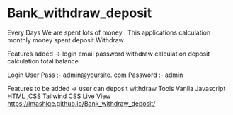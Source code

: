 # Bank_withdraw_deposit
Every Days We are spent lots of money . This applications calculation   monthly money spent deposit Withdraw

Features added ->
login
email
password
withdraw calculation
deposit calculation
total balance

Login User Pass :-
admin@yoursite. com
Password :- admin

Features to be added ->
user can deposit withdraw
Tools
Vanila Javascript
HTML ,CSS
Tailwind CSS
Live View
https://imashiqe.github.io/Bank_withdraw_deposit/
